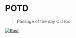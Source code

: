 # POTD

>Passage of the day CLI tool

[![Rust](https://github.com/philipbroadway/potd/actions/workflows/rust.yml/badge.svg)](https://github.com/philipbroadway/potd/actions/workflows/rust.yml)
